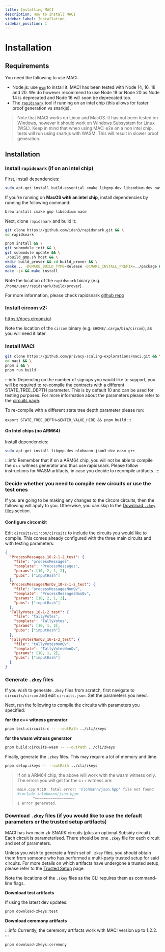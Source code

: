 ```yaml
---
title: Installing MACI
description: How to install MACI
sidebar_label: Installation
sidebar_position: 1
---
```


# Installation

## Requirements

You need the following to use MACI:

- Node.js: use [`nvm`](https://github.com/nvm-sh/nvm) to install it. MACI has
  been tested with Node 14, 16, 18 and 20. We do however recommend to use Node 18 or Node 20 as Node 14 is deprecated and Node 16 will soon be deprecated too.
- The [`rapidsnark`](https://github.com/iden3/rapidsnark) tool if running on an intel chip (this allows for faster proof generation vs snarkjs).

> Note that MACI works on Linux and MacOS. It has not been tested on Windows, however it should work on Windows Subsystem for Linux (WSL). Keep in mind that when using MACI e2e on a non intel chip, tests will run using snarkjs with WASM. This will result in slower proof generation.

## Installation

### Install `rapidsnark` (if on an intel chip)

First, install dependencies:

```bash
sudo apt-get install build-essential cmake libgmp-dev libsodium-dev nasm curl m4
```

If you're running on **MacOS with an intel chip**, install dependencies by running the following command:

```bash
brew install cmake gmp libsodium nasm
```

Next, clone `rapidsnark` and build it:

```bash
git clone https://github.com/iden3/rapidsnark.git && \
cd rapidsnark

pnpm install && \
git submodule init && \
git submodule update && \
./build_gmp.sh host && \
mkdir build_prover && cd build_prover && \
cmake .. -DCMAKE_BUILD_TYPE=Release -DCMAKE_INSTALL_PREFIX=../package && \
make -j4 && make install
```

Note the location of the `rapidsnark` binary (e.g.
`/home/user/rapidsnark/build/prover`).

For more information, please check rapidsnark [github repo](https://github.com/iden3/rapidsnark)

### Install circom v2:

https://docs.circom.io/

Note the location of the `circom` binary (e.g. `$HOME/.cargo/bin/circom`), as you will need it later.

### Install MACI

```bash
git clone https://github.com/privacy-scaling-explorations/maci.git && \
cd maci && \
pnpm i && \
pnpm run build
```

:::info
Depending on the number of signups you would like to support, you will be required to re-compile the contracts with a different STATE_TREE_DEPTH parameter. This is by default 10 and can be used for testing purposes. For more information about the parameters please refer to the [circuits page](/docs/v1.2/circuits#parameters).

To re-compile with a different state tree depth parameter please run:

`export STATE_TREE_DEPTH=$ENTER_VALUE_HERE && pnpm build`
:::

#### On Intel chips (no ARM64)

Install dependencies:

```bash
sudo apt-get install libgmp-dev nlohmann-json3-dev nasm g++
```

:::info
Remember that if on a ARM64 chip, you will not be able to compile the c++ witness generator and thus use rapidsnark. Please follow instructions for WASM artifacts, in case you decide to recompile artifacts.
:::

### Decide whether you need to compile new circuits or use the test ones

If you are going to be making any changes to the circom circuits, then the following will apply to you. Otherwise, you can skip to the [Download `.zkey` files](#download-zkey-files-if-you-would-like-to-use-the-default-parameters-or-the-trusted-setup-artifacts) section.

#### Configure circomkit

Edit `circuits/circom/circuits` to include the circuits you would like to compile. This comes already configured with the three main circuits and with testing parameters:

```json
{
  "ProcessMessages_10-2-1-2_test": {
    "file": "processMessages",
    "template": "ProcessMessages",
    "params": [10, 2, 1, 2],
    "pubs": ["inputHash"]
  },
  "ProcessMessagesNonQv_10-2-1-2_test": {
    "file": "processMessagesNonQv",
    "template": "ProcessMessagesNonQv",
    "params": [10, 2, 1, 2],
    "pubs": ["inputHash"]
  },
  "TallyVotes_10-1-2_test": {
    "file": "tallyVotes",
    "template": "TallyVotes",
    "params": [10, 1, 2],
    "pubs": ["inputHash"]
  },
  "TallyVotesNonQv_10-1-2_test": {
    "file": "tallyVotesNonQv",
    "template": "TallyVotesNonQv",
    "params": [10, 1, 2],
    "pubs": ["inputHash"]
  }
}
```

### Generate `.zkey` files

If you wish to generate `.zkey` files from scratch, first navigate to `circuits/circom`
and edit `circuits.json`. Set the parameters you need.

Next, run the following to compile the circuits with parameters you specified:

**for the c++ witness generator**

```bash
pnpm test:circuits-c -- --outPath ../cli/zkeys
```

**for the wasm witness generator**

```bash
pnpm build:circuits-wasm -- --outPath ../cli/zkeys
```

Finally, generate the `.zkey` files. This may require a lot of memory and time.

```bash
pnpm setup:zkeys -- --outPath ../cli/zkeys
```

> If on a ARM64 chip, the above will work with the wasm witness only. The errors you will get for the c++ witness are:
>
> ```bash
> main.cpp:9:10: fatal error: 'nlohmann/json.hpp' file not found
> #include <nlohmann/json.hpp>
>        ^~~~~~~~~~~~~~~~~~~
> 1 error generated.
> ```

### Download `.zkey` files (if you would like to use the default parameters or the trusted setup artifacts)

MACI has two main zk-SNARK circuits (plus an optional Subsidy circuit). Each circuit is parameterised. There should be one
`.zkey` file for each circuit and set of parameters.

Unless you wish to generate a fresh set of `.zkey` files, you should obtain
them from someone who has performed a multi-party trusted setup for said
circuits. For more details on which artifacts have undergone a trusted setup, please refer to the [Trusted Setup](/docs/security/trusted-setup) page.

Note the locations of the `.zkey` files as the CLI requires them as command-line flags.

**Download test artifacts**

If using the latest dev updates:

```bash
pnpm download-zkeys:test
```

**Download ceremony artifacts**

:::info
Currently, the ceremony artifacts work with MACI version up to 1.2.2.
:::

```bash
pnpm download-zkeys:ceremony
```
